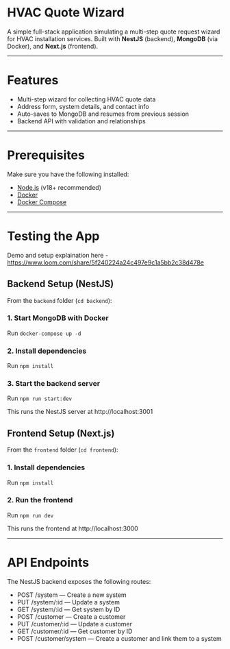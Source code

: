 # HVAC Quote Wizard

A simple full-stack application simulating a multi-step quote request wizard for HVAC installation services. Built with **NestJS** (backend), **MongoDB** (via Docker), and **Next.js** (frontend).

---

# Features

- Multi-step wizard for collecting HVAC quote data
- Address form, system details, and contact info
- Auto-saves to MongoDB and resumes from previous session
- Backend API with validation and relationships

---

# Prerequisites

Make sure you have the following installed:

- [Node.js](https://nodejs.org/) (v18+ recommended)
- [Docker](https://www.docker.com/)
- [Docker Compose](https://docs.docker.com/compose/install/)

---

# Testing the App

Demo and setup explaination here - https://www.loom.com/share/5f240224a24c497e9c1a5bb2c38d478e

## Backend Setup (NestJS)

From the `backend` folder (`cd backend`):

### 1. Start MongoDB with Docker

Run `docker-compose up -d`

### 2. Install dependencies

Run `npm install`

### 3. Start the backend server

Run `npm run start:dev`

This runs the NestJS server at http://localhost:3001

## Frontend Setup (Next.js)

From the `frontend` folder (`cd frontend`):

### 1. Install dependencies

Run `npm install`

### 2. Run the frontend

Run `npm run dev`

This runs the frontend at http://localhost:3000

---

# API Endpoints

The NestJS backend exposes the following routes:

- POST /system — Create a new system
- PUT /system/:id — Update a system
- GET /system/:id — Get system by ID
- POST /customer — Create a customer
- PUT /customer/:id — Update a customer
- GET /customer/:id — Get customer by ID
- POST /customer/system — Create a customer and link them to a system
